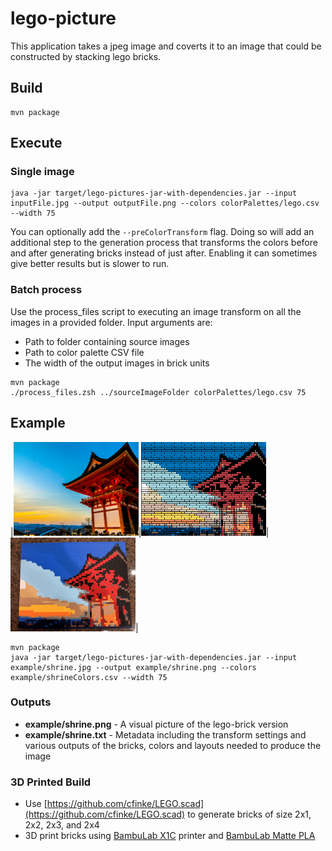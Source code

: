 # lego-picture #

This application takes a jpeg image and coverts it to an image that could be constructed by stacking lego bricks.

## Build ##
```
mvn package
```

## Execute ##

### Single image
```
java -jar target/lego-pictures-jar-with-dependencies.jar --input inputFile.jpg --output outputFile.png --colors colorPalettes/lego.csv --width 75 
```

You can optionally add the `--preColorTransform` flag. Doing so will add an additional step to the generation process that transforms the colors before and after generating bricks instead of just after. Enabling it can sometimes give better results but is slower to run.
    
### Batch process
Use the process_files script to executing an image transform on all the images in a provided folder. Input arguments are:

* Path to folder containing source images
* Path to color palette CSV file
* The width of the output images in brick units

```
mvn package
./process_files.zsh ../sourceImageFolder colorPalettes/lego.csv 75
```

## Example
|<img src="example/shrine.jpg" height="150">|<img src="example/shrine.png" height="150">|<img src="example/shrineConstructed.jpg" height="150">|

```
mvn package
java -jar target/lego-pictures-jar-with-dependencies.jar --input example/shrine.jpg --output example/shrine.png --colors example/shrineColors.csv --width 75 
```
### Outputs
* **example/shrine.png** - A visual picture of the lego-brick version
* **example/shrine.txt** - Metadata including the transform settings and various outputs of the bricks, colors and layouts needed to produce the image

### 3D Printed Build
* Use [https://github.com/cfinke/LEGO.scad](https://github.com/cfinke/LEGO.scad) to generate bricks of size 2x1, 2x2, 2x3, and 2x4
* 3D print bricks using [BambuLab X1C](https://us.store.bambulab.com/products/x1-carbon) printer and [BambuLab Matte PLA](https://us.store.bambulab.com/products/pla-matte-filament)